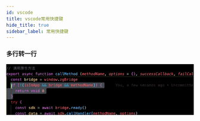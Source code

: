 ```yaml
---
id: vscode
title: vscode常用快捷键
hide_title: true
sidebar_label: 常用快捷键
---
```


### 多行转一行

![ctrl + J](https://raw.githubusercontent.com/13916253446/assets/master/public/2020-01-06%2019-39-31.2020-01-06%2021_11_45.gif)